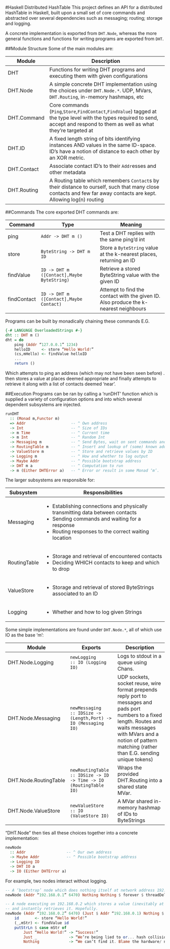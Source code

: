 #Haskell Distributed HashTable
This project defines an API for a distributed HashTable in Haskell, built upon a small set of core commands
and abstracted over several dependencies such as messaging; routing; storage and logging.

A concrete implementation is exported from `DHT.Node`, whereas the more general functions and functions for writing
programs are exported from `DHT`.

##Module Structure
Some of the main modules are:

| Module      | Description                                                                                                                                                                       |
| ----------- | --------------------------------------------------------------------------------------------------------------------------------------------------------------------------------- |
| DHT         | Functions for writing DHT programs and executing them with given configurations                                                                                                   |
| DHT.Node    | A simple concrete DHT implementation using the choices under `DHT.Node.*`. UDP, MVars, `DHT.Routing`, in-memory hashmaps, etc                                                     |
| DHT.Command | Core commands (`Ping`,`Store`,`FindContact`,`FindValue`) tagged at the type level with the types required to send, accept and respond to them as well as what they’re targeted at |
| DHT.ID      | A fixed length string of bits identifying instances AND values in the same ID-space. ID’s have a notion of distance to each other by an XOR metric.                               |
| DHT.Contact | Associate contact ID’s to their `Addr`esses and other metadata                                                                                                                    |
| DHT.Routing | A Routing table which remembers `Contact`s by their distance to ourself, such that many close contacts and few far away contacts are kept. Allowing log(n) routing                |

##Commands
The core exported DHT commands are:

| Command     | Type                                       | Meaning                                                                              |
| ----------- | ------------------------------------------ | ------------------------------------------------------------------------------------ |
| ping        | `Addr -> DHT m ()`                         | Test a DHT replies with the same ping’d int                                          |
| store       | `ByteString -> DHT m ID`                   | Store a `ByteString` value at the k-nearest places, returning an ID                  |
| findValue   | `ID -> DHT m ([Contact],Maybe ByteString)` | Retrieve a stored ByteString value with the given ID                                 |
| findContact | `ID -> DHT m ([Contact],Maybe Contact)`    | Attempt to find the contact with the given ID. Also produce the k-nearest neighbours |

Programs can be built by monadically chaining these commands E.G.
```haskell
{-# LANGUAGE OverloadedStrings #-}
dht :: DHT m ()
dht = do
    ping (Addr “127.0.0.1” 1234)
    helloID     <- store “Hello World!”
    (cs,mHello) <- findValue helloID
    ...
    return ()
```
Which attempts to ping an address (which may not have been seen before)
. then stores a value at places deemed appropriate and finally attempts
to retrieve it along with a list of contacts deemed ‘near’.

##Execution
Programs can be ran by calling a ‘runDHT’ function which is supplied a variety of configuration options
and into which several dependent subsystems are injected.
```haskell
runDHT
  :: (Monad m,Functor m)
  => Addr                    -- ^ Own address
  -> Int                     -- ^ Size of IDs
  -> m Time                  -- ^ Current time
  -> m Int                   -- ^ Random Int
  -> Messaging m             -- ^ Send Bytes, wait on sent commands and route received commands.
  -> RoutingTable m          -- ^ Insert and lookup of (some) known addresses
  -> ValueStore m            -- ^ Store and retrieve values by ID
  -> Logging m               -- ^ How and whether to log output
  -> Maybe Addr              -- ^ Possible bootstrap address
  -> DHT m a                 -- ^ Computation to run
  -> m (Either DHTError a)   -- ^ Error or result in some Monad ‘m’.
```

The larger subsystems are responsible for:

| Subsystem    | Responsibilities                                                                                                                                                                                            |
| ------------ | ----------------------------------------------------------------------------------------------------------------------------------------------------------------------------------------------------------- |
| Messaging    | <ul> <li>Establishing connections and physically transmitting data between contacts</li><li>Sending commands and waiting for a response</li><li>Routing responses to the correct waiting location</li></ul> |
| RoutingTable | <ul> <li>Storage and retrieval of encountered contacts </li> <li>Deciding WHICH contacts to keep and which to drop</li>                                                                                     |
| ValueStore   | <ul> <li>Storage and retrieval of stored ByteStrings associated to an ID</li></ul>                                                                                                                          |
| Logging      | <ul> <li>Whether and how to log given Strings</li> </ul>                                                                                                                                                    |

Some simple implementations are found under `DHT.Node.*`, all of which use IO as the base ‘m’:

| Module                | Exports                                                           | Description                                                                                                                                                                                                                    |
| --------------------- | ----------------------------------------------------------------- | ------------------------------------------------------------------------------------------------------------------------------------------------------------------------------------------------------------------------------ |
| DHT.Node.Logging      | `newLogging      :: IO (Logging IO)`                              | Logs to stdout in a queue using Chans.                                                                                                                                                                                         |
| DHT.Node.Messaging    | `newMessaging    :: IDSize -> (Length,Port) -> IO (Messaging IO)` | UDP sockets, socket reuse, wire format prepends reply port to messages and pads port numbers to a fixed length. Routes and waits messages with MVars and a notion of pattern matching (rather than E.G. sending unique tokens) |
| DHT.Node.RoutingTable | `newRoutingTable :: IDSize -> ID -> Time -> IO (RoutingTable IO)` | Wraps the provided DHT.Routing into a shared state MVar.                                                                                                                                                                       |
| DHT.Node.ValueStore   | `newValueStore   :: IO (ValueStore IO)`                           | A MVar shared in-memory hashmap of IDs to ByteStrings                                                                                                                                                                          |

“DHT.Node” then ties all these choices together into a concrete implementation:
```haskell
newNode
  :: Addr                  -- ^ Our own address
  -> Maybe Addr            -- ^ Possible bootstrap address
  -> Logging IO
  -> DHT IO a
  -> IO (Either DHTError a)
```

For example, two nodes interact without logging.
```haskell
-- A ‘bootstrap’ node which does nothing itself at network address 192.168.0.1
newNode (Addr “192.168.0.1” 6470) Nothing Nothing $ forever $ threadDelay 1000000
```
```haskell
-- A node executing on 192.168.0.2 which stores a value (inevitably at 192.168.0.1)
-- and instantly retrieves it. Hopefully.
newNode (Addr “192.168.0.2” 6470) (Just $ Addr “192.168.0.1) Nothing $ do
    id       <- store “Hello World!”
    (_,mStr) <- findValue id
    putStrLn $ case mStr of
        Just “Hello World!” -> “Success!”
        Just _              -> “We’re being lied to or... hash collision?”
        Nothing             -> “We can’t find it. Blame the hardware/ network!”
```

